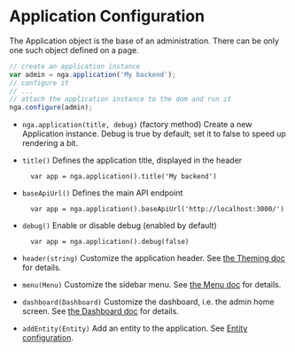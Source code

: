 # Application Configuration

The Application object is the base of an administration. There can be only one such object defined on a page.

```js
// create an application instance
var admin = nga.application('My backend');
// configure it
// ...
// attach the application instance to the dom and run it
nga.configure(admin);
```

* `nga.application(title, debug)` (factory method)
Create a new Application instance. Debug is true by default; set it to false to speed up rendering a bit.

* `title()`
Defines the application title, displayed in the header

        var app = nga.application().title('My backend')

* `baseApiUrl()`
Defines the main API endpoint

        var app = nga.application().baseApiUrl('http://localhost:3000/')

* `debug()`
Enable or disable debug (enabled by default)

        var app = nga.application().debug(false)

* `header(string)`
Customize the application header. See [the Theming doc](../Theming.md) for details.

* `menu(Menu)`
Customize the sidebar menu. See [the Menu doc](../Menus.md) for details.

* `dashboard(Dashboard)`
Customize the dashboard, i.e. the admin home screen. See [the Dashboard doc](../Dashboard.md) for details.

* `addEntity(Entity)`
Add an entity to the application. See [Entity configuration](Entity.md).
